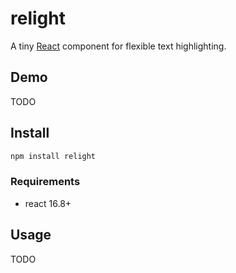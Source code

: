 # relight

A tiny [React](https://github.com/facebook/react) component for flexible text highlighting.

## Demo

TODO

## Install

```sh
npm install relight
```

### Requirements

- react 16.8+

## Usage

TODO
